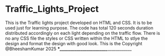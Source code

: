 # Traffic_Lights_Project
This is the Traffic lights project developed on HTML and CSS. It is to be used just for learning purpose. The code has total 120 seconds duration distributed accordingly on each light depending on the traffic flow. 
There is no any CSS file the styles or CSS written within the HTML to stlye the design and format the design with good look.
This is the Copyright @BheeshamKumar 2025
__________*_____________*_______________________*_______________

